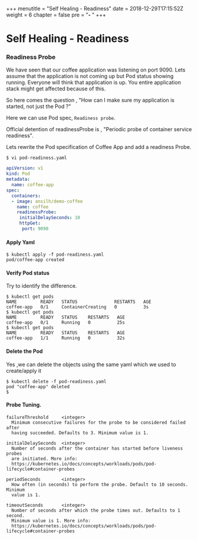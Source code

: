 +++
menutitle = "Self Healing - Readiness"
date = 2018-12-29T17:15:52Z
weight = 6
chapter = false
pre = "<b>- </b>"
+++

# Self Healing - Readiness

### Readiness Probe

We have seen that our coffee application was listening on port 9090.
Lets assume that the application is not coming up but Pod status showing running.
Everyone will think that application is up.
You entire application stack might get affected because of this.

So here comes the question , "How can I make sure my application is started, not just the Pod ?"

Here we can use Pod spec, `Readiness probe`.

Official detention of readinessProbe is , "Periodic probe of container service readiness".

Lets rewrite the Pod specification of Coffee App and add a readiness Probe.
```shell
$ vi pod-readiness.yaml
```

```yaml
apiVersion: v1
kind: Pod
metadata:
  name: coffee-app
spec:
  containers:
  - image: ansilh/demo-coffee
    name: coffee
    readinessProbe:
     initialDelaySeconds: 10
     httpGet:
      port: 9090
```

#### Apply Yaml
```shell
$ kubectl apply -f pod-readiness.yaml
pod/coffee-app created
```

#### Verify Pod status

Try to identify the difference.
```shell
$ kubectl get pods
NAME         READY   STATUS              RESTARTS   AGE
coffee-app   0/1     ContainerCreating   0          3s
$ kubectl get pods
NAME         READY   STATUS    RESTARTS   AGE
coffee-app   0/1     Running   0          25s
$ kubectl get pods
NAME         READY   STATUS    RESTARTS   AGE
coffee-app   1/1     Running   0          32s
```

#### Delete the Pod
Yes ,we can delete the objects using the same yaml which we used to create/apply it
```shell
$ kubectl delete -f pod-readiness.yaml
pod "coffee-app" deleted
$
```

#### Probe Tuning.
```
failureThreshold     <integer>
  Minimum consecutive failures for the probe to be considered failed after
  having succeeded. Defaults to 3. Minimum value is 1.

initialDelaySeconds  <integer>
  Number of seconds after the container has started before liveness probes
  are initiated. More info:
  https://kubernetes.io/docs/concepts/workloads/pods/pod-lifecycle#container-probes

periodSeconds        <integer>
  How often (in seconds) to perform the probe. Default to 10 seconds. Minimum
  value is 1.

timeoutSeconds       <integer>
  Number of seconds after which the probe times out. Defaults to 1 second.
  Minimum value is 1. More info:
  https://kubernetes.io/docs/concepts/workloads/pods/pod-lifecycle#container-probes
```
